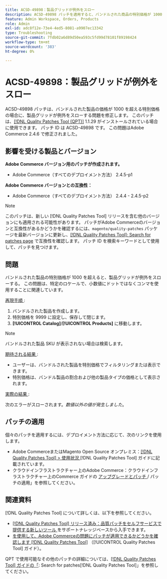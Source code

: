 ```yaml
---
title: ACSD-49898：製品グリッドが例外をスロー
description: ACSD-49898 パッチを適用すると、バンドルされた商品の特別価格が 1000 を超えると商品グリッドが例外をスローするAdobe Commerceの問題を修正できます。
feature: Admin Workspace, Orders, Products
role: Admin
exl-id: adc8f12e-73e4-4ed5-8081-a9907ec13342
type: Troubleshooting
source-git-commit: 7fdb02a6d89d50ea593c5fd99d78101f89198424
workflow-type: tm+mt
source-wordcount: '383'
ht-degree: 0%

---
```


# ACSD-49898：製品グリッドが例外をスロー

ACSD-49898 パッチは、バンドルされた製品の価格が 1000 を超える特別価格の場合に、製品グリッドが例外をスローする問題を修正します。 このパッチは、[[!DNL Quality Patches Tool (QPT)]](https://experienceleague.adobe.com/ja/docs/commerce-operations/tools/quality-patches-tool/quality-patches-tool-to-self-serve-quality-patches) 1.1.29 がインストールされている場合に使用できます。 パッチ ID は ACSD-49898 です。 この問題はAdobe Commerce 2.4.6 で修正されました。

## 影響を受ける製品とバージョン

**Adobe Commerce バージョン用のパッチが作成されます。**

* Adobe Commerce（すべてのデプロイメント方法） 2.4.5-p1

**Adobe Commerce バージョンとの互換性：**

* Adobe Commerce（すべてのデプロイメント方法） 2.4.4 - 2.4.5-p2

>[!NOTE]
>
>このパッチは、新しい [!DNL Quality Patches Tool] リリースを含む他のバージョンにも適用される可能性があります。 パッチがAdobe Commerceのバージョンと互換性があるかどうかを確認するには、`magento/quality-patches` パッケージを最新バージョンに更新し、[[!DNL Quality Patches Tool]: Search for patches page](https://experienceleague.adobe.com/tools/commerce-quality-patches/index.html?lang=ja) で互換性を確認します。 パッチ ID を検索キーワードとして使用して、パッチを見つけます。

## 問題

バンドルされた製品の特別価格が 1000 を超えると、製品グリッドが例外をスローする。 この問題は、特定のロケールで、小数値にドットではなくコンマを使用することに関連しています。

<u> 再現手順 </u>:

1. バンドルされた製品を作成します。
1. 特別価格を 9999 に設定し、保存して閉じます。
1. **[!UICONTROL Catalog]**/**[!UICONTROL Products]** に移動します。

>[!NOTE]
>
>バンドルされた製品 SKU が表示されない場合は検索します。

<u> 期待される結果 </u>:

* ユーザーは、バンドルされた製品を特別価格でフィルタリングまたは表示できます。
* 特別価格は、バンドル製品の割合および他の製品タイプの価格として表示されます。

<u> 実際の結果 </u>:

次のエラーがスローされます。*数値以外の値が発生しました*。

## パッチの適用

個々のパッチを適用するには、デプロイメント方法に応じて、次のリンクを使用します。

* Adobe CommerceまたはMagento Open Source オンプレミス：[[!DNL Quality Patches Tool] > 使用状況 ](/help/tools/quality-patches-tool/usage.md) [!DNL Quality Patches Tool] ガイドに記載されています。
* クラウドインフラストラクチャー上のAdobe Commerce：クラウドインフラストラクチャー上のCommerce ガイドの [ アップグレードとパッチ ](https://experienceleague.adobe.com/docs/commerce-cloud-service/user-guide/develop/upgrade/apply-patches.html?lang=ja)/ パッチの適用」を参照してください。

## 関連資料

[!DNL Quality Patches Tool] について詳しくは、以下を参照してください。

* [[!DNL Quality Patches Tool]  リリース済み：品質パッチをセルフサービスで提供する新しいツール ](https://experienceleague.adobe.com/ja/docs/commerce-operations/tools/quality-patches-tool/quality-patches-tool-to-self-serve-quality-patches) をサポートナレッジベースから入手できます。
* [ を使用して、Adobe Commerceの問題にパッチが適用できるかどうかを確認します  [!DNL Quality Patches Tool]](/help/tools/quality-patches-tool/patches-available-in-qpt/check-patch-for-magento-issue-with-magento-quality-patches.md) （[!UICONTROL Quality Patches Tool] ガイド）。


QPT で使用可能なその他のパッチの詳細については、[[!DNL Quality Patches Tool] ガイドの「](https://experienceleague.adobe.com/tools/commerce-quality-patches/index.html?lang=ja): Search for patches[!DNL Quality Patches Tool]」を参照してください。
